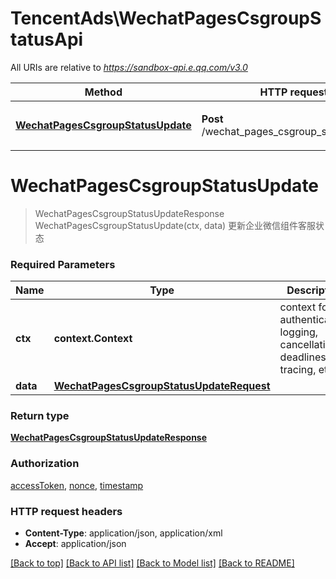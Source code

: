 # TencentAds\WechatPagesCsgroupStatusApi

All URIs are relative to *https://sandbox-api.e.qq.com/v3.0*

Method | HTTP request | Description
------------- | ------------- | -------------
[**WechatPagesCsgroupStatusUpdate**](WechatPagesCsgroupStatusApi.md#WechatPagesCsgroupStatusUpdate) | **Post** /wechat_pages_csgroup_status/update | 更新企业微信组件客服状态


# **WechatPagesCsgroupStatusUpdate**
> WechatPagesCsgroupStatusUpdateResponse WechatPagesCsgroupStatusUpdate(ctx, data)
更新企业微信组件客服状态

### Required Parameters

Name | Type | Description  | Notes
------------- | ------------- | ------------- | -------------
 **ctx** | **context.Context** | context for authentication, logging, cancellation, deadlines, tracing, etc.
  **data** | [**WechatPagesCsgroupStatusUpdateRequest**](WechatPagesCsgroupStatusUpdateRequest.md)|  | 

### Return type

[**WechatPagesCsgroupStatusUpdateResponse**](WechatPagesCsgroupStatusUpdateResponse.md)

### Authorization

[accessToken](../README.md#accessToken), [nonce](../README.md#nonce), [timestamp](../README.md#timestamp)

### HTTP request headers

 - **Content-Type**: application/json, application/xml
 - **Accept**: application/json

[[Back to top]](#) [[Back to API list]](../README.md#documentation-for-api-endpoints) [[Back to Model list]](../README.md#documentation-for-models) [[Back to README]](../README.md)

